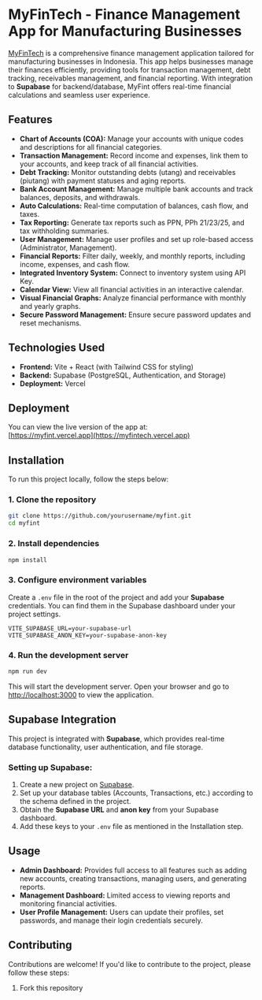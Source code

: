 # MyFinTech - Finance Management App for Manufacturing Businesses

[MyFinTech](https://myfintech.vercel.app) is a comprehensive finance management application tailored for manufacturing businesses in Indonesia. This app helps businesses manage their finances efficiently, providing tools for transaction management, debt tracking, receivables management, and financial reporting. With integration to **Supabase** for backend/database, MyFint offers real-time financial calculations and seamless user experience.

## Features

- **Chart of Accounts (COA):** Manage your accounts with unique codes and descriptions for all financial categories.
- **Transaction Management:** Record income and expenses, link them to your accounts, and keep track of all financial activities.
- **Debt Tracking:** Monitor outstanding debts (utang) and receivables (piutang) with payment statuses and aging reports.
- **Bank Account Management:** Manage multiple bank accounts and track balances, deposits, and withdrawals.
- **Auto Calculations:** Real-time computation of balances, cash flow, and taxes.
- **Tax Reporting:** Generate tax reports such as PPN, PPh 21/23/25, and tax withholding summaries.
- **User Management:** Manage user profiles and set up role-based access (Administrator, Management).
- **Financial Reports:** Filter daily, weekly, and monthly reports, including income, expenses, and cash flow.
- **Integrated Inventory System:** Connect to inventory system using API Key.
- **Calendar View:** View all financial activities in an interactive calendar.
- **Visual Financial Graphs:** Analyze financial performance with monthly and yearly graphs.
- **Secure Password Management:** Ensure secure password updates and reset mechanisms.

## Technologies Used

- **Frontend:** Vite + React (with Tailwind CSS for styling)
- **Backend:** Supabase (PostgreSQL, Authentication, and Storage)
- **Deployment:** Vercel

## Deployment

You can view the live version of the app at:  
[https://myfint.vercel.app](https://myfintech.vercel.app)

## Installation

To run this project locally, follow the steps below:

### 1. Clone the repository

```bash
git clone https://github.com/yourusername/myfint.git
cd myfint
```

### 2. Install dependencies

```bash
npm install
```

### 3. Configure environment variables

Create a `.env` file in the root of the project and add your **Supabase** credentials. You can find them in the Supabase dashboard under your project settings.

```env
VITE_SUPABASE_URL=your-supabase-url
VITE_SUPABASE_ANON_KEY=your-supabase-anon-key
```

### 4. Run the development server

```bash
npm run dev
```

This will start the development server. Open your browser and go to [http://localhost:3000](http://localhost:3000) to view the application.

## Supabase Integration

This project is integrated with **Supabase**, which provides real-time database functionality, user authentication, and file storage.

### Setting up Supabase:

1. Create a new project on [Supabase](https://supabase.io).
2. Set up your database tables (Accounts, Transactions, etc.) according to the schema defined in the project.
3. Obtain the **Supabase URL** and **anon key** from your Supabase dashboard.
4. Add these keys to your `.env` file as mentioned in the Installation step.

## Usage

- **Admin Dashboard:** Provides full access to all features such as adding new accounts, creating transactions, managing users, and generating reports.
- **Management Dashboard:** Limited access to viewing reports and monitoring financial activities.
- **User Profile Management:** Users can update their profiles, set passwords, and manage their login credentials securely.

## Contributing

Contributions are welcome! If you'd like to contribute to the project, please follow these steps:

1. Fork this repository
